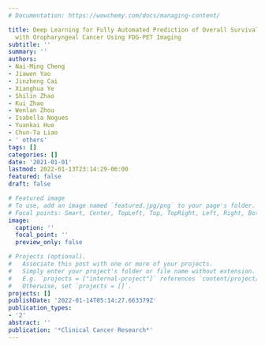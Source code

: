 ```yaml
---
# Documentation: https://wowchemy.com/docs/managing-content/

title: Deep Learning for Fully Automated Prediction of Overall Survival in Patients
  with Oropharyngeal Cancer Using FDG-PET Imaging
subtitle: ''
summary: ''
authors:
- Nai-Ming Cheng
- Jiawen Yao
- Jinzheng Cai
- Xianghua Ye
- Shilin Zhao
- Kui Zhao
- Wenlan Zhou
- Isabella Nogues
- Yuankai Huo
- Chun-Ta Liao
- ' others'
tags: []
categories: []
date: '2021-01-01'
lastmod: 2022-01-13T23:14:29-06:00
featured: false
draft: false

# Featured image
# To use, add an image named `featured.jpg/png` to your page's folder.
# Focal points: Smart, Center, TopLeft, Top, TopRight, Left, Right, BottomLeft, Bottom, BottomRight.
image:
  caption: ''
  focal_point: ''
  preview_only: false

# Projects (optional).
#   Associate this post with one or more of your projects.
#   Simply enter your project's folder or file name without extension.
#   E.g. `projects = ["internal-project"]` references `content/project/deep-learning/index.md`.
#   Otherwise, set `projects = []`.
projects: []
publishDate: '2022-01-14T05:14:27.663379Z'
publication_types:
- '2'
abstract: ''
publication: '*Clinical Cancer Research*'
---
```

